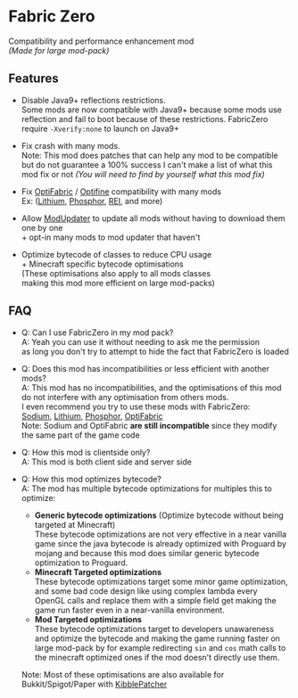 # Fabric Zero

Compatibility and performance enhancement mod  
*(Made for large mod-pack)*

## Features

- Disable Java9+ reflections restrictions.  
  Some mods are now compatible with Java9+ because some mods use reflection
  and fail to boot because of these restrictions.
  FabricZero require `-Xverify:none` to launch on Java9+

- Fix crash with many mods.  
  Note: This mod does patches that can help any mod to be compatible but do not guarantee a 100%
  success I can't make a list of what this mod fix or not 
   *(You will need to find by yourself what this mod fix)*

- Fix [OptiFabric](https://www.curseforge.com/minecraft/mc-mods/optifabric)
  / [Optifine](https://www.optifine.net/home) compatibility with many mods  
  Ex: ([Lithium](https://www.curseforge.com/minecraft/mc-mods/lithium), 
  [Phosphor](https://www.curseforge.com/minecraft/mc-mods/phosphor),
  [REI](https://www.curseforge.com/minecraft/mc-mods/roughly-enough-items),
  and more)
 
- Allow [ModUpdater](https://www.curseforge.com/minecraft/mc-mods/modupdater) 
  to update all mods without having to download them one by one  
  \+  opt-in many mods to mod updater that haven't
  
- Optimize bytecode of classes to reduce CPU usage  
  \+ Minecraft specific bytecode optimisations  
  (These optimisations also apply to all mods classes  
   making this mod more efficient on large mod-packs)
   
## FAQ

- Q: Can I use FabricZero in my mod pack?  
  A: Yeah you can use it without needing to ask me the permission  
   as long you don't try to attempt to hide the fact that FabricZero is loaded

- Q: Does this mod has incompatibilities or less efficient with another mods?  
  A: This mod has no incompatibilities, and the optimisations of this mod do not 
   interfere with any optimisation from others mods.  
   I even recommend you try to use these mods with FabricZero:  
   [Sodium](https://www.curseforge.com/minecraft/mc-mods/sodium),
   [Lithium](https://www.curseforge.com/minecraft/mc-mods/lithium),
   [Phosphor](https://www.curseforge.com/minecraft/mc-mods/phosphor),
   [OptiFabric](https://www.curseforge.com/minecraft/mc-mods/optifabric)  
   Note: Sodium and OptiFabric **are still incompatible** since they modify the same part of the game code

- Q: How this mod is clientside only?  
  A: This mod is both client side and server side

- Q: How this mod optimizes bytecode?  
A: The mod has multiple bytecode optimizations for multiples this to optimize:
   - **Generic bytecode optimizations** (Optimize bytecode without being targeted at Minecraft)  
     These bytecode optimizations are not very effective in a near vanilla game since the
     java bytecode is already optimized with Proguard by mojang and because this mod
     does similar generic bytecode optimization to Proguard.
   - **Minecraft Targeted optimizations**  
     These bytecode optimizations target some minor game optimization, and some bad code design 
     like using complex lambda every OpenGL calls and replace them with a simple field get making the 
     game run faster even in a near-vanilla environment.
   - **Mod Targeted optimizations**  
     These bytecode optimizations target to developers unawareness and optimize the bytecode and
     making the game running faster on large mod-pack by for example
     redirecting `sin` and `cos` math calls to the minecraft optimized ones if the mod
     doesn't directly use them.
   
   Note: Most of these optimisations are also available for Bukkit/Spigot/Paper with
    [KibblePatcher](https://github.com/KibbleLands/KibblePatcher)